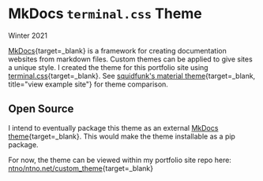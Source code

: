 ---
---
# MkDocs `terminal.css` Theme
Winter 2021

[MkDocs](https://www.mkdocs.org/){target=_blank} is a framework for creating documentation websites from markdown files.  Custom themes can be applied to give sites a unique style.  I created the theme for this portfolio site using [terminal.css](https://github.com/Gioni06/terminal.css){target=_blank}.  See [squidfunk's material theme](https://squidfunk.github.io/mkdocs-material/getting-started/){target=_blank, title="view example site"} for theme comparison.

## Open Source
I intend to eventually package this theme as an external [MkDocs theme](https://github.com/mkdocs/mkdocs/wiki/MkDocs-Themes){target=_blank}.  This would make the theme installable as a pip package.  

For now, the theme can be viewed within my portfolio site repo here: [ntno/ntno.net/custom_theme](https://github.com/ntno/ntno.net/tree/main/custom_theme){target=_blank}